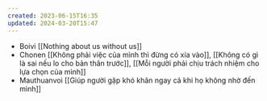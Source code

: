 ```yaml
---
created: 2023-06-15T16:35
updated: 2024-03-20T15:47
---
```

- Boivi [[Nothing about us without us]]
- Chonen [[Không phải việc của mình thì đừng có xía vào]], [[Không có gì là sai nếu lo cho bản thân trước]], [[Mỗi người phải chịu trách nhiệm cho lựa chọn của mình]]
- Mauthuanvoi [[Giúp người gặp khó khăn ngay cả khi họ không nhờ đến mình]]